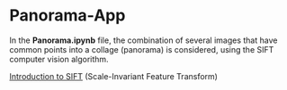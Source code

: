 # Panorama-App

In the **Panorama.ipynb** file, the combination of several images that have common points into a collage (panorama) is considered, using the SIFT computer vision algorithm.

[Introduction to SIFT](https://docs.opencv.org/4.x/da/df5/tutorial_py_sift_intro.html) (Scale-Invariant Feature Transform)
